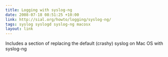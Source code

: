 ```yaml
---
title: Logging with syslog-ng
date: 2008-07-18 08:51:25 +10:00
link: http://sial.org/howto/logging/syslog-ng/
tags: syslog syslogd syslog-ng macosx
layout: link
---
```

Includes a section of replacing the default (crashy) syslog on Mac OS with syslog-ng
